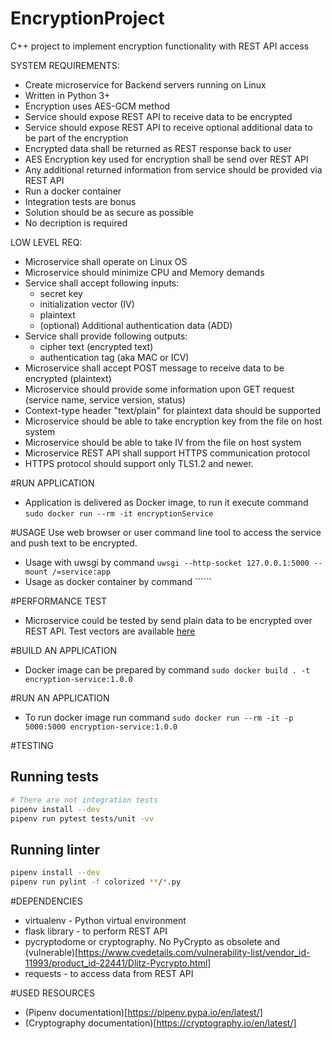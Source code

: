 # EncryptionProject
C++ project to implement encryption functionality with REST API access

SYSTEM REQUIREMENTS:
- Create microservice for Backend servers running on Linux
- Written in Python 3+
- Encryption uses AES-GCM method
- Service should expose REST API to receive data to be encrypted
- Service should expose REST API to receive optional additional data to be part of the encryption
- Encrypted data shall be returned as REST response back to user
- AES Encryption key used for encryption shall be send over REST API
- Any additional returned information from service should be provided via REST API
- Run a docker container
- Integration tests are bonus
- Solution should be as secure as possible
- No decription is required

LOW LEVEL REQ:
- Microservice shall operate on Linux OS
- Microservice should minimize CPU and Memory demands
- Service shall accept following inputs:
  - secret key
  - initialization vector (IV)
  - plaintext
  - (optional) Additional authentication data (ADD)
- Service shall provide following outputs:
  - cipher text (encrypted text)
  - authentication tag (aka MAC or ICV)
- Microservice shall accept POST message to receive data to be encrypted (plaintext)
- Microservice should provide some information upon GET request (service name, service version, status)
- Context-type header "text/plain" for plaintext data should be supported
- Microservice should be able to take encryption key from the file on host system
- Microservice should be able to take IV from the file on host system
- Microservice REST API shall support HTTPS communication protocol
- HTTPS protocol should support only TLS1.2 and newer.


#RUN APPLICATION
- Application is delivered as Docker image, to run it execute command ```sudo docker run --rm -it encryptionService```


#USAGE
Use web browser or user command line tool to access the service and push text to be encrypted.
- Usage with uwsgi by command ```uwsgi --http-socket 127.0.0.1:5000 --mount /=service:app```
- Usage as docker container by command ``````


#PERFORMANCE TEST
- Microservice could be tested by send plain data to be encrypted over REST API. Test vectors are available [here](https://csrc.nist.gov/CSRC/media/Projects/Cryptographic-Algorithm-Validation-Program/documents/mac/gcmtestvectors.zip)


#BUILD AN APPLICATION
- Docker image can be prepared by command ```sudo docker build . -t encryption-service:1.0.0```

#RUN AN APPLICATION
- To run docker image run command ```sudo docker run --rm -it -p 5000:5000 encryption-service:1.0.0```

#TESTING
## Running tests
```bash
# There are not integration tests
pipenv install --dev
pipenv run pytest tests/unit -vv
```

## Running linter
```bash
pipenv install --dev
pipenv run pylint -f colorized **/*.py
```


#DEPENDENCIES
- virtualenv - Python virtual environment
- flask library - to perform REST API
- pycryptodome or cryptography. No PyCrypto as obsolete and (vulnerable)[https://www.cvedetails.com/vulnerability-list/vendor_id-11993/product_id-22441/Dlitz-Pycrypto.html]
- requests - to access data from REST API


#USED RESOURCES
- (Pipenv documentation)[https://pipenv.pypa.io/en/latest/]
- (Cryptography documentation)[https://cryptography.io/en/latest/]

